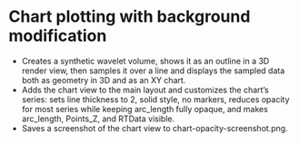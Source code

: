 # Chart plotting with background modification

- Creates a synthetic wavelet volume, shows it as an outline in a 3D render view, then samples it over a line and displays the sampled data both as geometry in 3D and as an XY chart.
- Adds the chart view to the main layout and customizes the chart’s series: sets line thickness to 2, solid style, no markers, reduces opacity for most series while keeping arc_length fully opaque, and makes arc_length, Points_Z, and RTData visible.
- Saves a screenshot of the chart view to chart-opacity-screenshot.png.
